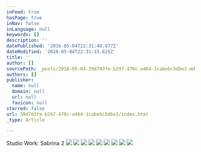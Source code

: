 ```yaml
---
inFeed: true
hasPage: true
inNav: false
inLanguage: null
keywords: []
description: ''
datePublished: '2016-05-04T22:31:40.877Z'
dateModified: '2016-05-04T22:31:15.625Z'
title: ''
author: []
sourcePath: _posts/2016-05-04-39d703fe-b297-470c-a464-1cabebc5dbe3.md
authors: []
publisher:
  name: null
  domain: null
  url: null
  favicon: null
starred: false
url: 39d703fe-b297-470c-a464-1cabebc5dbe3/index.html
_type: Article

---
```

Studio Work: Sabrina 2
![](https://the-grid-user-content.s3-us-west-2.amazonaws.com/e6600917-4090-41ce-a7d2-316f73963e07.jpg)
![](https://the-grid-user-content.s3-us-west-2.amazonaws.com/a3624ad2-c503-432c-9e78-3b9b0b88f9b6.jpg)
![](https://the-grid-user-content.s3-us-west-2.amazonaws.com/306a798a-a540-441b-9bf7-ca74af424b7f.jpg)
![](https://the-grid-user-content.s3-us-west-2.amazonaws.com/5caba01f-73b3-4b1d-ad17-b7d8941aaba6.jpg)
![](https://the-grid-user-content.s3-us-west-2.amazonaws.com/9103a4d3-4336-46ff-834d-e97708310452.jpg)
![](https://the-grid-user-content.s3-us-west-2.amazonaws.com/208da110-ca32-4e3d-9f84-75d84c794094.jpg)
![](https://the-grid-user-content.s3-us-west-2.amazonaws.com/771cf228-3930-48b5-b4e2-a0d0574d9437.jpg)
![](https://the-grid-user-content.s3-us-west-2.amazonaws.com/900ef870-1c04-4691-b498-7710485d7dfb.jpg)
![](https://the-grid-user-content.s3-us-west-2.amazonaws.com/c2a922a9-c038-4fdc-b285-2a511c53a92d.jpg)